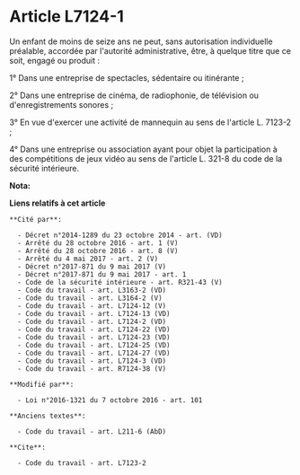 # Article L7124-1

Un enfant de moins de seize ans ne peut, sans autorisation individuelle préalable, accordée par l'autorité administrative,
être, à quelque titre que ce soit, engagé ou produit : 

1° Dans une entreprise de spectacles, sédentaire ou itinérante ; 

2° Dans une entreprise de cinéma, de radiophonie, de télévision ou d'enregistrements sonores ; 

3° En vue d'exercer une activité de mannequin au sens de l'article L. 7123-2 ; 

4° Dans une entreprise ou association ayant pour objet la participation à des compétitions de jeux vidéo au sens de l'article
L. 321-8 du code de la sécurité intérieure.

**Nota:**



**Liens relatifs à cet article**

	**Cité par**:

	  - Décret n°2014-1289 du 23 octobre 2014 - art. (VD)
	  - Arrêté du 28 octobre 2016 - art. 1 (V)
	  - Arrêté du 28 octobre 2016 - art. 8 (V)
	  - Arrêté du 4 mai 2017 - art. 2 (V)
	  - Décret n°2017-871 du 9 mai 2017 (V)
	  - Décret n°2017-871 du 9 mai 2017 - art. 1
	  - Code de la sécurité intérieure - art. R321-43 (V)
	  - Code du travail - art. L3163-2 (VD)
	  - Code du travail - art. L3164-2 (V)
	  - Code du travail - art. L7124-12 (V)
	  - Code du travail - art. L7124-13 (VD)
	  - Code du travail - art. L7124-2 (VD)
	  - Code du travail - art. L7124-22 (VD)
	  - Code du travail - art. L7124-23 (VD)
	  - Code du travail - art. L7124-25 (VD)
	  - Code du travail - art. L7124-27 (VD)
	  - Code du travail - art. L7124-3 (VD)
	  - Code du travail - art. R7124-38 (V)

	**Modifié par**:

	  - Loi n°2016-1321 du 7 octobre 2016 - art. 101

	**Anciens textes**:

	  - Code du travail - art. L211-6 (AbD)

	**Cite**:

	  - Code du travail - art. L7123-2
